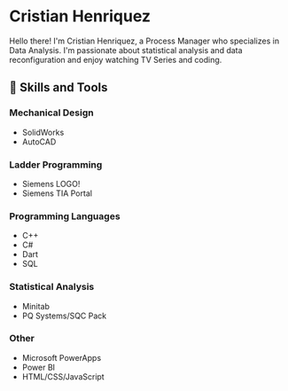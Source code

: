 # Cristian Henriquez
Hello there! I'm Cristian Henriquez, a Process Manager who specializes in Data Analysis. I'm passionate about statistical analysis and data reconfiguration and enjoy watching TV Series and coding.

## 🔧 Skills and Tools
### Mechanical Design
- SolidWorks
- AutoCAD
### Ladder Programming
- Siemens LOGO!
- Siemens TIA Portal
### Programming Languages
- C++
- C#
- Dart
- SQL
### Statistical Analysis
- Minitab
- PQ Systems/SQC Pack
### Other
- Microsoft PowerApps
- Power BI
- HTML/CSS/JavaScript

##
